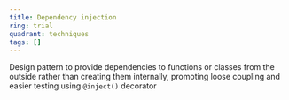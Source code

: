 ```yaml
---
title: Dependency injection
ring: trial
quadrant: techniques
tags: []
---
```


Design pattern to provide dependencies to functions or classes from the outside rather than creating them internally, promoting loose coupling and easier testing using `@inject()` decorator